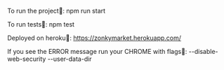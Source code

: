 To run the project🎈:   npm run start

To run tests🔧:   npm test

Deployed on heroku🎦: https://zonkymarket.herokuapp.com/

If you see the ERROR message run your CHROME with flags🏁: --disable-web-security --user-data-dir

